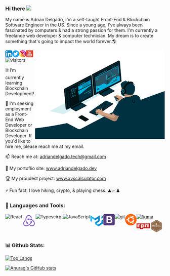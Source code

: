 ### Hi there <img src="https://media.giphy.com/media/hvRJCLFzcasrR4ia7z/giphy.gif" width="20px">

My name is Adrian Delgado, I'm a self-taught Front-End & Blockchain Software Engineer in the US. Since a young age, I've always been fascinated by computers & had a strong passion for them. I'm currently a freelance web developer & computer technician. My dream is to create something that's going to impact the world forever.🌎

<img align="right" alt="GIF" src="./code.gif" width="410" height="280" />

<a href="https://www.linkedin.com/in/adriandelgado1/" target="_blank">
  <img src="./LinkedIn.png" align="left" alt="Adrian's LinkedIn" width="22px">
</a>
<a href="https://www.twitter.com/cloudcoding_" target="_blank">
  <img src="./Twitter.png" align="left" alt="Adrian's Twitter" width="22px">
</a>
<a href="https://www.instagram.com/cloudcoding" target="_blank"> 
  <img src="./Instagram.png" align="left" alt="Adrian's Instagram" width="22px">
</a>
<a href="https://www.youtube.com/channel/UCci3UPQ2p4hyERNhXqAPCBw" target="_blank">
  <img src="./youtube.svg" align="left" alt="Adrian's YouTube" width="22px">
</a>

![visitors](https://page-views.glitch.me/badge?page_id=adriandelgg.visitor-badge)


⛓ I’m currently learning Blockchain Development!

🤝 I'm seeking employment as a Front-End Web Developer or Blockchain Developer. If you'd like to hire me, please reach me at my email.

📫 Reach me at: adriandelgado.tech@gmail.com

🎨 My portoflio site: www.adriandelgado.dev

🏆 My proudest project: www.xvscalculator.com

⚡ Fun fact: I love hiking, crypto, & playing chess. ⛰📈♟️
 
 
### 🔨 Languages and Tools:   

<a href="https://reactjs.org/" target="_blank"><img align="left" alt="React" height ="42px" src="https://raw.githubusercontent.com/rahul-jha98/github_readme_icons/main/language_and_tools/square/react/react.svg"></a>
<a href="https://redux.js.org/" target="_blank"><img align="left" alt="Redux" height ="42px" src="./redux.svg"></a>
<a href="https://www.typescriptlang.org/" target="_blank"><img align="left" alt="Typescirpt" height ="42px" src="https://raw.githubusercontent.com/rahul-jha98/github_readme_icons/main/language_and_tools/square/typescript/typescript.svg"></a>
<a href="https://developer.mozilla.org/en-US/docs/Web/JavaScript" target="_blank"><img align="left" alt="JavaScript" height ="42px"  src="https://raw.githubusercontent.com/rahul-jha98/github_readme_icons/main/language_and_tools/square/javascript/javascript.svg"></a>
<a href="https://material-ui.com/" target="_blank"><img align="left" alt="Material UI" height ="42px" src="./materialui.svg"></a>
<a href="https://getbootstrap.com/" target="_blank"><img src="./bootstrap.png" alt="BootStrap" align="left" height='36px'/></a>
<a href="https://git-scm.com/" target="_blank"><img src="https://raw.githubusercontent.com/rahul-jha98/github_readme_icons/main/language_and_tools/square/git-scm/git-scm.svg" align="left" alt="git" height='42px'/></a>
<a href="https://www.figma.com/" target="_blank"><img src="https://raw.githubusercontent.com/rahul-jha98/github_readme_icons/main/language_and_tools/square/figma/figma.svg" alt="figma" height='42px'/></a>
<a href="https://ubuntu.com/" target="_blank"><img src="./Ubuntu.png" alt="Ubuntu" align="left" height='36px'/></a>
<a href="https://www.npmjs.com/" target="_blank"><img src="./npm.png" alt="npm" align="left" height='42px'/></a>
<a href="https://mochajs.org/" target="_blank"><img src="./Mocha.png" alt="Mocha" align="left" height='42px'/></a>

<!-- <a href="https://nodejs.org" target="_blank"><img align="left" alt="Node.js" height ="42px" src="https://raw.githubusercontent.com/rahul-jha98/github_readme_icons/main/language_and_tools/square/node/node.svg"></a>
 <a href="https://jestjs.io" target="_blank"> <img src="https://cdn.freebiesupply.com/logos/large/2x/jest-logo-png-transparent.png" alt="Jest" align="left" height='34px'/> </a> -->



<br>
<br>


### 📊 Github Stats:
[![Top Langs](https://github-readme-stats.vercel.app/api/top-langs/?username=adriandelgg&theme=tokyonight&layout=compact)](https://github.com/anuraghazra/github-readme-stats)

[![Anurag's GitHub stats](https://github-readme-stats.vercel.app/api?username=adriandelgg&count_private=true&show_icons=true&theme=tokyonight&include_all_commits=true&hide=prs,issues)](https://github.com/anuraghazra/github-readme-stats)

<!--[![Readme Card](https://github-readme-stats.vercel.app/api/pin/?username=adriandelgg&theme=tokyonight&repo=THEREPOYOUWANT)](https://github.com/anuraghazra/github-readme-stats)-->

<!--💬 Ask me about ...
⚡ Fun fact: ... -->
